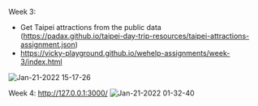 Week 3:
- Get Taipei attractions from the public data (https://padax.github.io/taipei-day-trip-resources/taipei-attractions-assignment.json)
- https://vicky-playground.github.io/wehelp-assignments/week-3/index.html

![Jan-21-2022 15-17-26](https://user-images.githubusercontent.com/90204593/150483455-1a37ef22-9e42-4720-ac6f-3b73d39fc4a3.gif)


Week 4:
http://127.0.0.1:3000/
![Jan-21-2022 01-32-40](https://user-images.githubusercontent.com/90204593/150391498-1de4d56a-35c4-4a11-b969-bd3f373a6557.gif)

